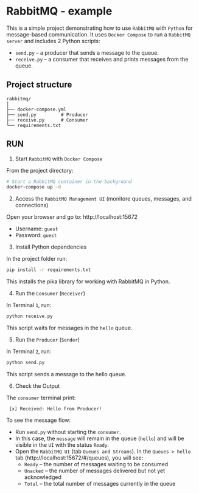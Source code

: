 # RabbitMQ - example

This is a simple project demonstrating how to use `RabbitMQ` with `Python` for message-based communication. It uses `Docker Compose` to run a `RabbitMQ server` and includes 2 Python scripts:
- `send.py` – a producer that sends a message to the queue.
- `receive.py` – a consumer that receives and prints messages from the queue.

## Project structure

```text
rabbitmq/
│
├── docker-compose.yml
├── send.py         # Producer
├── receive.py      # Consumer
└── requirements.txt
```

## RUN

1. Start `RabbitMQ` with `Docker Compose`

From the project directory:

```bash
# Start a RabbitMQ container in the background
docker-compose up -d
```

2. Access the `RabbitMQ Management UI` (monitore queues, messages, and connections)

Open your browser and go to: http://localhost:15672

- Username: `guest`
- Password: `guest`

3. Install Python dependencies

In the project folder run:

```bash
pip install -r requirements.txt
```

This installs the pika library for working with RabbitMQ in Python.

4. Run the `Consumer` (`Receiver`)

In Terminal `1`, run:

```bash
python receive.py
```

This script waits for messages in the `hello` queue.

5. Run the `Producer` (`Sender`)

In Terminal `2`, run:
```bash
python send.py
```

This script sends a message to the hello queue.

6. Check the Output

The `consumer` terminal print:

```text
 [x] Received: Hello from Producer!
 ```
 
To see the message flow:
- Run `send.py` without starting the `consumer`.
- In this case, the `message` will remain in the queue (`hello`) and will be visible in the `UI` with the status `Ready`.
- Open the `RabbitMQ UI` (tab `Queues and Streams`). In the `Queues > hello` tab (http://localhost:15672/#/queues), you will see:
  - `Ready` – the number of messages waiting to be consumed
  - `Unacked` – the number of messages delivered but not yet acknowledged
  - `Total` – the total number of messages currently in the queue
